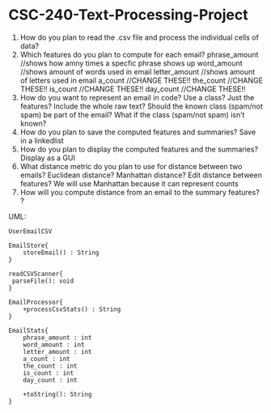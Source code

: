 # CSC-240-Text-Processing-Project

1. How do you plan to read the .csv file and process the individual cells of data?
2. Which features do you plan to compute for each email?
phrase_amount //shows how amny times a specfic phrase shows up
word_amount //shows amount of words used in email
letter_amount //shows amount of letters used in email
a_count //CHANGE THESE!!
the_count //CHANGE THESE!!
is_count //CHANGE THESE!!
day_count //CHANGE THESE!!
3. How do you want to represent an email in code? Use a class? Just the features? Include the
whole raw text? Should the known class (spam/not spam) be part of the email? What if the class
(spam/not spam) isn’t known?
4. How do you plan to save the computed features and summaries? 
Save in a linkedlist
5. How do you plan to display the computed features and the summaries? 
Display as a GUI
6. What distance metric do you plan to use for distance between two emails? Euclidean distance?
Manhattan distance? Edit distance between features?
We will use Manhattan because it can represent counts
7. How will you compute distance from an email to the summary features?
?

UML:

```
UserEmailCSV

EmailStore{
    storeEmail() : String
}

readCSVScanner{
 parseFile(): void  
}

EmailProcessor{
    +processCsvStats() : String
}

EmailStats{
    phrase_amount : int 
    word_amount : int
    letter_amount : int
    a_count : int
    the_count : int
    is_count : int
    day_count : int

    +toString(): String
}
```

